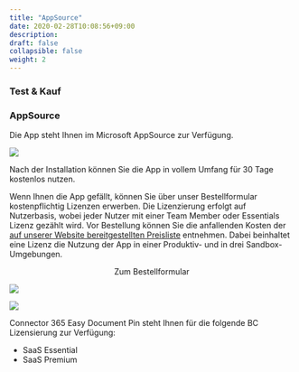 ```yaml
---
title: "AppSource"
date: 2020-02-28T10:08:56+09:00
description: 
draft: false
collapsible: false
weight: 2
---
```

### Test & Kauf

### AppSource

Die App steht Ihnen im Microsoft AppSource zur Verfügung.

![](images/apps/senderappsource.PNG-ÄNDERN)

Nach der Installation können Sie die App in vollem Umfang für 30 Tage kostenlos nutzen. 

Wenn Ihnen die App gefällt, können Sie über unser Bestellformular kostenpflichtig Lizenzen erwerben. 
Die Lizenzierung erfolgt auf Nutzerbasis, wobei jeder Nutzer mit einer Team Member oder Essentials Lizenz gezählt wird. 
Vor Bestellung können Sie die anfallenden Kosten der [auf unserer Website bereitgestellten Preisliste](https://www.belware.de/preise) entnehmen. 
Dabei beinhaltet eine Lizenz die Nutzung der App in einer Produktiv- und in drei Sandbox-Umgebungen.

<p style="text-align: center;">
Zum Bestellformular
</p>

[<img src="/images/apps/Forms_easy.png">](https://forms.office.com/pages/responsepage.aspx?id=wbg8p1B5wk60E37fEWJ6gDRBQTgxSJtOuCsCUFr9Wj5UQjg1Wkg0SVVEN0w5T1AxUEdKTlc1TU40US4u)

![](images/apps/senderforms_removed.PNG)
 
Connector 365 Easy Document Pin steht Ihnen für die folgende BC Lizensierung zur Verfügung:

- SaaS Essential
- SaaS Premium


